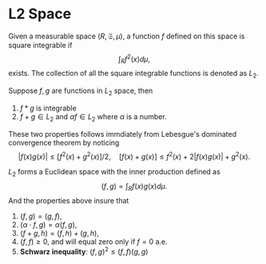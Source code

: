 # L2 Space

Given a measurable space $(R, \mathfrak{S},\mu)$, a function $f$ defined on this space is square integrable if 
$$
\int_R f^2(x)d\mu,
$$
exists. The collection of all the square integrable functions is denoted as $L_2$.

Suppose $f,g$ are functions in $L_2$ space, then
1. $f*g$ is integrable
2. $f+g\in L_2$ and $\alpha f\in L_2$ where $\alpha$ is a number.

These two properties follows immdiately from Lebesgue's dominated convergence theorem by noticing 
$$
|f(x)g(x)|\le [f^2(x)+g^2(x)]/2,\quad [f(x)+g(x)]\le f^2(x)+2|f(x)g(x)|+g^2(x).
$$

$L_2$ forms a Euclidean space with the inner production defined as
$$
(f,g)=\int_Rf(x)g(x)d\mu.
$$
And the properties above insure that
1. $(f,g)=(g,f)$,
2. $(\alpha\cdot f, g)=\alpha(f,g)$,
3. $(f+g, h)=(f,h)+(g,h)$,
4. $(f,f)\ge 0$, and will equal zero only if $f=0$ a.e.
5. **Schwarz inequality**: $(f,g)^2\le (f,f)(g,g)$